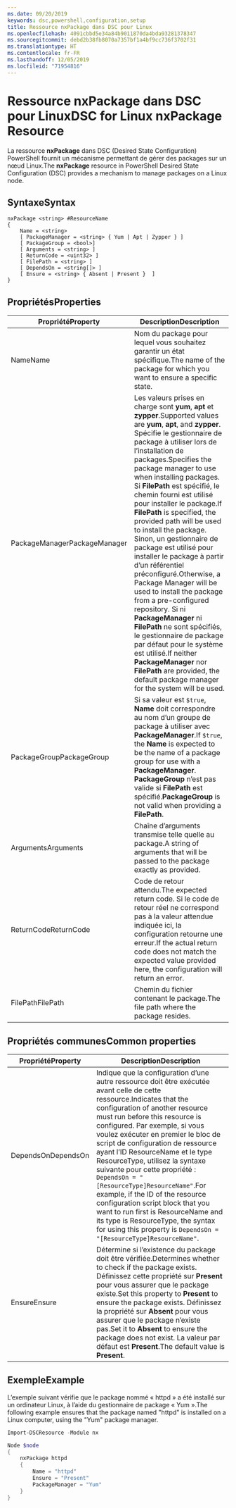 ```yaml
---
ms.date: 09/20/2019
keywords: dsc,powershell,configuration,setup
title: Ressource nxPackage dans DSC pour Linux
ms.openlocfilehash: 4091cbbd5e34a84b9011870da4bda93281378347
ms.sourcegitcommit: debd2b38fb8070a7357bf1a4bf9cc736f3702f31
ms.translationtype: HT
ms.contentlocale: fr-FR
ms.lasthandoff: 12/05/2019
ms.locfileid: "71954816"
---
```

# <a name="dsc-for-linux-nxpackage-resource"></a><span data-ttu-id="8b7a3-103">Ressource nxPackage dans DSC pour Linux</span><span class="sxs-lookup"><span data-stu-id="8b7a3-103">DSC for Linux nxPackage Resource</span></span>

<span data-ttu-id="8b7a3-104">La ressource **nxPackage** dans DSC (Desired State Configuration) PowerShell fournit un mécanisme permettant de gérer des packages sur un nœud Linux.</span><span class="sxs-lookup"><span data-stu-id="8b7a3-104">The **nxPackage** resource in PowerShell Desired State Configuration (DSC) provides a mechanism to manage packages on a Linux node.</span></span>

## <a name="syntax"></a><span data-ttu-id="8b7a3-105">Syntaxe</span><span class="sxs-lookup"><span data-stu-id="8b7a3-105">Syntax</span></span>

```Syntax
nxPackage <string> #ResourceName
{
    Name = <string>
    [ PackageManager = <string> { Yum | Apt | Zypper } ]
    [ PackageGroup = <bool>]
    [ Arguments = <string> ]
    [ ReturnCode = <uint32> ]
    [ FilePath = <string> ]
    [ DependsOn = <string[]> ]
    [ Ensure = <string> { Absent | Present }  ]
}
```

## <a name="properties"></a><span data-ttu-id="8b7a3-106">Propriétés</span><span class="sxs-lookup"><span data-stu-id="8b7a3-106">Properties</span></span>

|<span data-ttu-id="8b7a3-107">Propriété</span><span class="sxs-lookup"><span data-stu-id="8b7a3-107">Property</span></span> |<span data-ttu-id="8b7a3-108">Description</span><span class="sxs-lookup"><span data-stu-id="8b7a3-108">Description</span></span> |
|---|---|
|<span data-ttu-id="8b7a3-109">Name</span><span class="sxs-lookup"><span data-stu-id="8b7a3-109">Name</span></span> |<span data-ttu-id="8b7a3-110">Nom du package pour lequel vous souhaitez garantir un état spécifique.</span><span class="sxs-lookup"><span data-stu-id="8b7a3-110">The name of the package for which you want to ensure a specific state.</span></span> |
|<span data-ttu-id="8b7a3-111">PackageManager</span><span class="sxs-lookup"><span data-stu-id="8b7a3-111">PackageManager</span></span> |<span data-ttu-id="8b7a3-112">Les valeurs prises en charge sont **yum**, **apt** et **zypper**.</span><span class="sxs-lookup"><span data-stu-id="8b7a3-112">Supported values are **yum**, **apt**, and **zypper**.</span></span> <span data-ttu-id="8b7a3-113">Spécifie le gestionnaire de package à utiliser lors de l’installation de packages.</span><span class="sxs-lookup"><span data-stu-id="8b7a3-113">Specifies the package manager to use when installing packages.</span></span> <span data-ttu-id="8b7a3-114">Si **FilePath** est spécifié, le chemin fourni est utilisé pour installer le package.</span><span class="sxs-lookup"><span data-stu-id="8b7a3-114">If **FilePath** is specified, the provided path will be used to install the package.</span></span> <span data-ttu-id="8b7a3-115">Sinon, un gestionnaire de package est utilisé pour installer le package à partir d’un référentiel préconfiguré.</span><span class="sxs-lookup"><span data-stu-id="8b7a3-115">Otherwise, a Package Manager will be used to install the package from a pre-configured repository.</span></span> <span data-ttu-id="8b7a3-116">Si ni **PackageManager** ni **FilePath** ne sont spécifiés, le gestionnaire de package par défaut pour le système est utilisé.</span><span class="sxs-lookup"><span data-stu-id="8b7a3-116">If neither **PackageManager** nor **FilePath** are provided, the default package manager for the system will be used.</span></span> |
|<span data-ttu-id="8b7a3-117">PackageGroup</span><span class="sxs-lookup"><span data-stu-id="8b7a3-117">PackageGroup</span></span> |<span data-ttu-id="8b7a3-118">Si sa valeur est `$true`, **Name** doit correspondre au nom d’un groupe de package à utiliser avec **PackageManager**.</span><span class="sxs-lookup"><span data-stu-id="8b7a3-118">If `$true`, the **Name** is expected to be the name of a package group for use with a **PackageManager**.</span></span> <span data-ttu-id="8b7a3-119">**PackageGroup** n’est pas valide si **FilePath** est spécifié.</span><span class="sxs-lookup"><span data-stu-id="8b7a3-119">**PackageGroup** is not valid when providing a **FilePath**.</span></span> |
|<span data-ttu-id="8b7a3-120">Arguments</span><span class="sxs-lookup"><span data-stu-id="8b7a3-120">Arguments</span></span> |<span data-ttu-id="8b7a3-121">Chaîne d’arguments transmise telle quelle au package.</span><span class="sxs-lookup"><span data-stu-id="8b7a3-121">A string of arguments that will be passed to the package exactly as provided.</span></span> |
|<span data-ttu-id="8b7a3-122">ReturnCode</span><span class="sxs-lookup"><span data-stu-id="8b7a3-122">ReturnCode</span></span> |<span data-ttu-id="8b7a3-123">Code de retour attendu.</span><span class="sxs-lookup"><span data-stu-id="8b7a3-123">The expected return code.</span></span> <span data-ttu-id="8b7a3-124">Si le code de retour réel ne correspond pas à la valeur attendue indiquée ici, la configuration retourne une erreur.</span><span class="sxs-lookup"><span data-stu-id="8b7a3-124">If the actual return code does not match the expected value provided here, the configuration will return an error.</span></span> |
|<span data-ttu-id="8b7a3-125">FilePath</span><span class="sxs-lookup"><span data-stu-id="8b7a3-125">FilePath</span></span> |<span data-ttu-id="8b7a3-126">Chemin du fichier contenant le package.</span><span class="sxs-lookup"><span data-stu-id="8b7a3-126">The file path where the package resides.</span></span> |

## <a name="common-properties"></a><span data-ttu-id="8b7a3-127">Propriétés communes</span><span class="sxs-lookup"><span data-stu-id="8b7a3-127">Common properties</span></span>

|<span data-ttu-id="8b7a3-128">Propriété</span><span class="sxs-lookup"><span data-stu-id="8b7a3-128">Property</span></span> |<span data-ttu-id="8b7a3-129">Description</span><span class="sxs-lookup"><span data-stu-id="8b7a3-129">Description</span></span> |
|---|---|
|<span data-ttu-id="8b7a3-130">DependsOn</span><span class="sxs-lookup"><span data-stu-id="8b7a3-130">DependsOn</span></span> |<span data-ttu-id="8b7a3-131">Indique que la configuration d’une autre ressource doit être exécutée avant celle de cette ressource.</span><span class="sxs-lookup"><span data-stu-id="8b7a3-131">Indicates that the configuration of another resource must run before this resource is configured.</span></span> <span data-ttu-id="8b7a3-132">Par exemple, si vous voulez exécuter en premier le bloc de script de configuration de ressource ayant l’ID ResourceName et le type ResourceType, utilisez la syntaxe suivante pour cette propriété : `DependsOn = "[ResourceType]ResourceName"`.</span><span class="sxs-lookup"><span data-stu-id="8b7a3-132">For example, if the ID of the resource configuration script block that you want to run first is ResourceName and its type is ResourceType, the syntax for using this property is `DependsOn = "[ResourceType]ResourceName"`.</span></span> |
|<span data-ttu-id="8b7a3-133">Ensure</span><span class="sxs-lookup"><span data-stu-id="8b7a3-133">Ensure</span></span> |<span data-ttu-id="8b7a3-134">Détermine si l’existence du package doit être vérifiée.</span><span class="sxs-lookup"><span data-stu-id="8b7a3-134">Determines whether to check if the package exists.</span></span> <span data-ttu-id="8b7a3-135">Définissez cette propriété sur **Present** pour vous assurer que le package existe.</span><span class="sxs-lookup"><span data-stu-id="8b7a3-135">Set this property to **Present** to ensure the package exists.</span></span> <span data-ttu-id="8b7a3-136">Définissez la propriété sur **Absent** pour vous assurer que le package n’existe pas.</span><span class="sxs-lookup"><span data-stu-id="8b7a3-136">Set it to **Absent** to ensure the package does not exist.</span></span> <span data-ttu-id="8b7a3-137">La valeur par défaut est **Present**.</span><span class="sxs-lookup"><span data-stu-id="8b7a3-137">The default value is **Present**.</span></span> |

## <a name="example"></a><span data-ttu-id="8b7a3-138">Exemple</span><span class="sxs-lookup"><span data-stu-id="8b7a3-138">Example</span></span>

<span data-ttu-id="8b7a3-139">L’exemple suivant vérifie que le package nommé « httpd » a été installé sur un ordinateur Linux, à l’aide du gestionnaire de package « Yum ».</span><span class="sxs-lookup"><span data-stu-id="8b7a3-139">The following example ensures that the package named "httpd" is installed on a Linux computer, using the "Yum" package manager.</span></span>

```powershell
Import-DSCResource -Module nx

Node $node
{
    nxPackage httpd
    {
        Name = "httpd"
        Ensure = "Present"
        PackageManager = "Yum"
    }
}
```